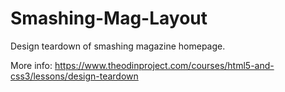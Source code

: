 # Smashing-Mag-Layout

Design teardown of smashing magazine homepage.

More info: https://www.theodinproject.com/courses/html5-and-css3/lessons/design-teardown